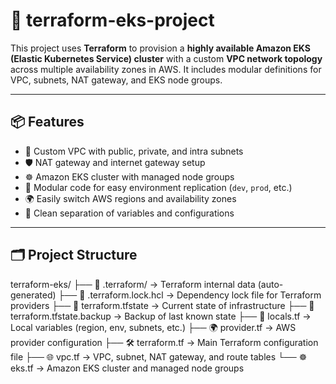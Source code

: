 
# 🚀 terraform-eks-project

This project uses **Terraform** to provision a **highly available Amazon EKS (Elastic Kubernetes Service) cluster** with a custom **VPC network topology** across multiple availability zones in AWS. It includes modular definitions for VPC, subnets, NAT gateway, and EKS node groups.

---

## 📦 Features

- 📍 Custom VPC with public, private, and intra subnets
- 🛡️ NAT gateway and internet gateway setup
- ☸️ Amazon EKS cluster with managed node groups
- 🧩 Modular code for easy environment replication (`dev`, `prod`, etc.)
- 🌍 Easily switch AWS regions and availability zones
- 📜 Clean separation of variables and configurations

---

## 🗂️ Project Structure
terraform-eks/
├── 📁 .terraform/              → Terraform internal data (auto-generated)
├── 📄 .terraform.lock.hcl      → Dependency lock file for Terraform providers
├── 📄 terraform.tfstate        → Current state of infrastructure
├── 📄 terraform.tfstate.backup → Backup of last known state
├── 🧩 locals.tf                → Local variables (region, env, subnets, etc.)
├── 🌍 provider.tf              → AWS provider configuration
├── 🛠️ terraform.tf             → Main Terraform configuration file
├── 🌐 vpc.tf                   → VPC, subnet, NAT gateway, and route tables
└── ☸️ eks.tf                   → Amazon EKS cluster and managed node groups

